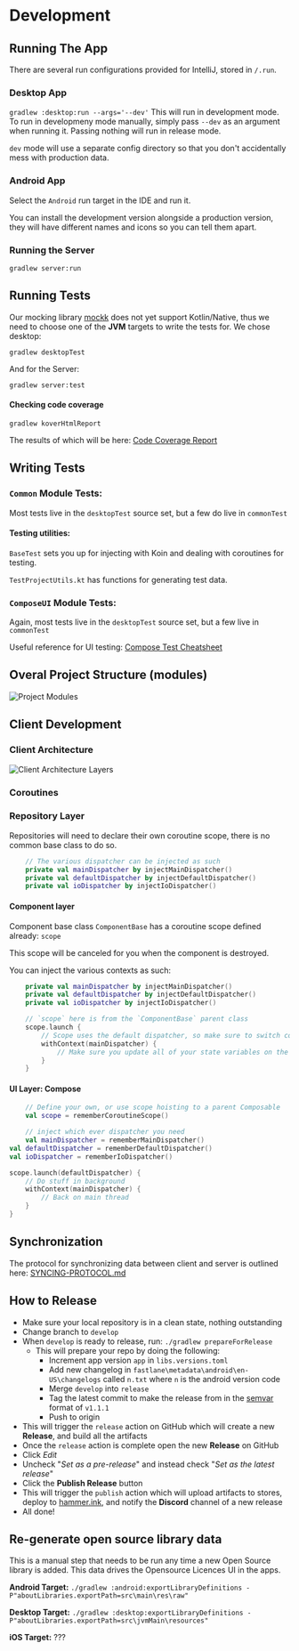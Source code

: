 # Development

## Running The App

There are several run configurations provided for IntelliJ, stored in `/.run`.

### Desktop App

`gradlew :desktop:run --args='--dev'` This will run in development mode. To run in developmeny mode manually, simply
pass `--dev` as an
argument when running it. Passing nothing will run in release mode.

`dev` mode will use a separate config directory so that you don't accidentally mess with production data.

### Android App

Select the `Android` run target in the IDE and run it.

You can install the development version alongside a production version, they will have different names and icons so you
can tell them apart.

### Running the Server

`gradlew server:run`

## Running Tests

Our mocking library [mockk](https://mockk.io/) does not yet support Kotlin/Native, thus we need to choose one of the **JVM** targets to
write the tests for. We chose desktop:

`gradlew desktopTest`

And for the Server:

`gradlew server:test`

#### Checking code coverage

`gradlew koverHtmlReport`

The results of which will be here:
[Code Coverage Report](./build/reports/kover/html/index.html)

## Writing Tests

### `Common` Module Tests:

Most tests live in the `desktopTest` source set, but a few do live in `commonTest`

#### Testing utilities:

`BaseTest` sets you up for injecting with Koin and dealing with coroutines for testing.

`TestProjectUtils.kt` has functions for generating test data.

### `ComposeUI` Module Tests:

Again, most tests live in the `desktopTest` source set, but a few live in `commonTest`

Useful reference for UI
testing: [Compose Test Cheatsheet](https://developer.android.com/reference/kotlin/androidx/compose/ui/test/package-summary)

## Overal Project Structure (modules)

![Project Modules](readme/modules.png)

## Client Development

### Client Architecture

![Client Architecture Layers](readme/client-architecture-layers.png)

### Coroutines

### Repository Layer

Repositories will need to declare their own coroutine scope, there is no common base class to do so.
```kotlin
	// The various dispatcher can be injected as such
	private val mainDispatcher by injectMainDispatcher()
	private val defaultDispatcher by injectDefaultDispatcher()
	private val ioDispatcher by injectIoDispatcher()
```

#### Component layer
Component base class `ComponentBase` has a coroutine scope defined already: `scope`

This scope will be canceled for you when the component is destroyed.

You can inject the various contexts as such:
```kotlin
	private val mainDispatcher by injectMainDispatcher()
	private val defaultDispatcher by injectDefaultDispatcher()
	private val ioDispatcher by injectIoDispatcher()

	// `scope` here is from the `ComponentBase` parent class
	scope.launch {
        // Scope uses the default dispatcher, so make sure to switch contexts when necessary
        withContext(mainDispatcher) {
			// Make sure you update all of your state variables on the main thread
		}
	}
```

#### UI Layer: Compose
```kotlin
	// Define your own, or use scope hoisting to a parent Composable
	val scope = rememberCoroutineScope()

	// inject which ever dispatcher you need
	val mainDispatcher = rememberMainDispatcher()
val defaultDispatcher = rememberDefaultDispatcher()
val ioDispatcher = rememberIoDispatcher()

scope.launch(defaultDispatcher) {
	// Do stuff in background
	withContext(mainDispatcher) {
		// Back on main thread
	}
}
```

## Synchronization

The protocol for synchronizing data between client and server is outlined here:
[SYNCING-PROTOCOL.md](docs/SYNCING-PROTOCOL.md)

## How to Release

- Make sure your local repository is in a clean state, nothing outstanding
- Change branch to `develop`
- When `develop` is ready to release, run: `./gradlew prepareForRelease`
	- This will prepare your repo by doing the following:
		- Increment app version `app` in `libs.versions.toml`
		- Add new changelog in `fastlane\metadata\android\en-US\changelogs` called `n.txt` where `n` is
		  the android version code
		- Merge `develop` into `release`
		- Tag the latest commit to make the release from in the [semvar](https://semver.org) format
		  of `v1.1.1`
		- Push to origin
- This will trigger the `release` action on GitHub which will create a new **Release**, and build
  all the artifacts
- Once the `release` action is complete open the new **Release** on GitHub
- Click _Edit_
- Uncheck "_Set as a pre-release_" and instead check "_Set as the latest release_"
- Click the **Publish Release** button
- This will trigger the `publish` action which will upload artifacts to stores, deploy
  to [hammer.ink](https://hammer.ink), and notify the **Discord** channel of a new release
- All done!

## Re-generate open source library data

This is a manual step that needs to be run any time a new Open Source library is added.
This data drives the Opensource Licences UI in the apps.

**Android Target:**
`./gradlew :android:exportLibraryDefinitions -P"aboutLibraries.exportPath=src\main\res\raw"`

**Desktop Target:**
`./gradlew :desktop:exportLibraryDefinitions -P"aboutLibraries.exportPath=src\jvmMain\resources"`

**iOS Target:**
???
